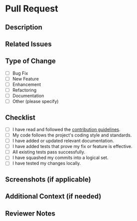 # Pull Request

## Description

<!-- Provide a brief summary of the changes introduced by this pull request. -->

## Related Issues

<!-- Mention any related issues that this pull request addresses or closes. Use the GitHub issue linking syntax (e.g., "Closes #123"). -->

## Type of Change

- [ ] Bug Fix
- [ ] New Feature
- [ ] Enhancement
- [ ] Refactoring
- [ ] Documentation
- [ ] Other (please specify)

## Checklist

- [ ] I have read and followed the [contribution guidelines](CONTRIBUTING.md).
- [ ] My code follows the project's coding style and standards.
- [ ] I have added or updated relevant documentation.
- [ ] I have added tests that prove my fix or feature is effective.
- [ ] All existing tests pass successfully.
- [ ] I have squashed my commits into a logical set.
- [ ] I have tested my changes locally.

## Screenshots (if applicable)

<!-- Include screenshots or gifs that demonstrate the changes visually, if relevant. -->

## Additional Context (if needed)

<!-- Provide any additional context or information that might be helpful in understanding the changes made in this pull request. -->

## Reviewer Notes

<!-- Optional: Provide specific instructions or areas of focus for the code reviewer. -->
